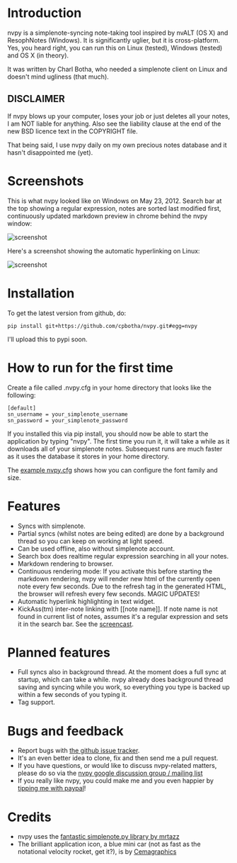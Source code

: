 Introduction
============

nvpy is a simplenote-syncing note-taking tool inspired by nvALT (OS X)
and ResophNotes (Windows). It is significantly uglier, but it is
cross-platform.  Yes, you heard right, you can run this on Linux
(tested), Windows (tested) and OS X (in theory).

It was written by Charl Botha, who needed a simplenote client on
Linux and doesn't mind ugliness (that much).

DISCLAIMER
----------
If nvpy blows up your computer, loses your job or just deletes all
your notes, I am NOT liable for anything. Also see the liability
clause at the end of the new BSD licence text in the COPYRIGHT file.

That being said, I use nvpy daily on my own precious notes database
and it hasn't disappointed me (yet).

Screenshots
===========

This is what nvpy looked like on Windows on May 23, 2012. Search bar at the top showing a regular expression, notes are sorted last modified first, continuously updated markdown preview in chrome behind the nvpy window:

![screenshot](https://github.com/cpbotha/nvpy/raw/master/images/nvpy_screenshot_20120523.jpg)

Here's a screenshot showing the automatic hyperlinking on Linux:

![screenshot](https://github.com/cpbotha/nvpy/raw/master/images/nvpy_linking_screenshot_20120525.png)

Installation
============

To get the latest version from github, do:

    pip install git+https://github.com/cpbotha/nvpy.git#egg=nvpy

I'll upload this to pypi soon.

How to run for the first time
=============================

Create a file called .nvpy.cfg in your home directory that looks like
the following:

    [default]
    sn_username = your_simplenote_username
    sn_password = your_simplenote_password

If you installed this via pip install, you should now be able to start
the application by typing "nvpy". The first time you run it, it will take
a while as it downloads all of your simplenote notes. Subsequest runs
are much faster as it uses the database it stores in your home directory.

The [example nvpy.cfg][ex_nvpycfg] shows how you can configure the font 
family and size.

Features
========

* Syncs with simplenote.
* Partial syncs (whilst notes are being edited) are done by a
  background thread so you can keep on working at light speed.
* Can be used offline, also without simplenote account.
* Search box does realtime regular expression searching in all your
  notes.
* Markdown rendering to browser.
* Continuous rendering mode: If you activate this before
  starting the markdown rendering, nvpy will render new html of
  the currently open note every few seconds. Due to the refresh
  tag in the generated HTML, the browser will refresh every few
  seconds. MAGIC UPDATES!
* Automatic hyperlink highlighting in text widget.
* KickAss(tm) inter-note linking with [[note name]]. If note name is
  not found in current list of notes, assumes it's a regular expression
  and sets it in the search bar. See the [screencast][inl_screencast].

Planned features
================

* Full syncs also in background thread. At the moment does a full sync
  at startup, which can take a while. nvpy already does background thread
  saving and syncing while you work, so everything you type is backed up
  within a few seconds of you typing it.
* Tag support.

Bugs and feedback
=================

* Report bugs with [the github issue tracker](https://github.com/cpbotha/nvpy/issues).
* It's an even better idea to clone, fix and then send me a pull request.
* If you have questions, or would like to discuss nvpy-related matters, please do so via the [nvpy google discussion group / mailing list](https://groups.google.com/forum/#!forum/nvpy)
* If you really like nvpy, you could make me and you even happier by [tipping me with paypal][paypal]! 

Credits
=======

* nvpy uses the [fantastic simplenote.py library by mrtazz][snpy]
* The brilliant application icon, a blue mini car (not as fast as the notational velocity rocket, get it?), is by [Cemagraphics][cg]

[ex_nvpycfg]: https://github.com/cpbotha/nvpy/blob/master/nvpy/nvpy-example.cfg  
[inl_screencast]: http://youtu.be/NXuVMZr31SI
[paypal]: https://www.paypal.com/cgi-bin/webscr?cmd=_s-xclick&hosted_button_id=BXXTJ9E97DG52
[snpy]: https://github.com/mrtazz/simplenote.py
[cg]: http://cemagraphics.deviantart.com/
